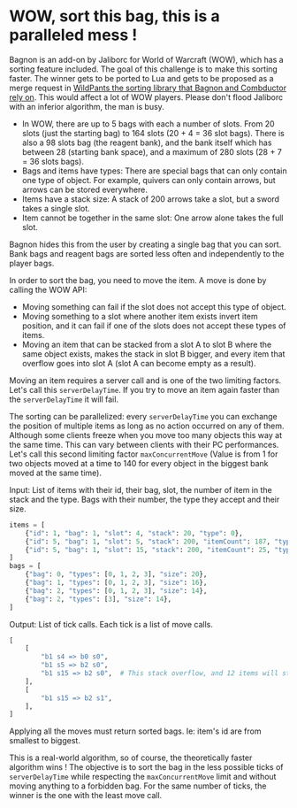 # WOW, sort this bag, this is a paralleled mess !

Bagnon is an add-on by Jaliborc for World of Warcraft (WOW), which has a sorting feature
included. The goal of this challenge is to make this sorting faster. The winner gets to
be ported to Lua and gets to be proposed as a merge request in
[WildPants the sorting library that Bagnon and Combductor rely on](https://github.com/tullamods/Wildpants/blob/29fbaf502b2780010b735f1af8af0ba5702afbbf/api/sorting.lua#L21).
This would affect a lot of WOW players. Please don't flood Jaliborc with an inferior
algorithm, the man is busy.

- In WOW, there are up to 5 bags with each a number of slots. From 20 slots (just the
  starting bag) to 164 slots (20 + 4 = 36 slot bags). There is also a 98 slots bag (the
  reagent bank), and the bank itself which has between 28 (starting bank space), and a
  maximum of 280 slots (28 + 7 = 36 slots bags).
- Bags and items have types: There are special bags that can only contain one type of
  object. For example, quivers can only contain arrows, but arrows can be stored
  everywhere.
- Items have a stack size: A stack of 200 arrows take a slot, but a sword takes a single
  slot.
- Item cannot be together in the same slot: One arrow alone takes the full slot.

Bagnon hides this from the user by creating a single bag that you can sort. Bank bags
and reagent bags are sorted less often and independently to the player bags.

In order to sort the bag, you need to move the item. A move is done by calling the WOW
API:

- Moving something can fail if the slot does not accept this type of object.
- Moving something to a slot where another item exists invert item position, and it can
  fail if one of the slots does not accept these types of items.
- Moving an item that can be stacked from a slot A to slot B where the same object
  exists, makes the stack in slot B bigger, and every item that overflow goes into slot
  A (slot A can become empty as a result).

Moving an item requires a server call and is one of the two limiting factors. Let's call
this `serverDelayTime`. If you try to move an item again faster than the
`serverDelayTime` it will fail.

The sorting can be parallelized: every `serverDelayTime` you can exchange the position
of multiple items as long as no action occurred on any of them. Although some clients
freeze when you move too many objects this way at the same time. This can vary between
clients with their PC performances. Let's call this second limiting factor
`maxConcurrentMove` (Value is from 1 for two objects moved at a time to 140 for every
object in the biggest bank moved at the same time).

Input: List of items with their id, their bag, slot, the number of item in the stack and
the type. Bags with their number, the type they accept and their size.

```python
items = [
    {"id": 1, "bag": 1, "slot": 4, "stack": 20, "type": 0},
    {"id": 5, "bag": 1, "slot": 5, "stack": 200, "itemCount": 187, "type": 3},
    {"id": 5, "bag": 1, "slot": 15, "stack": 200, "itemCount": 25, "type": 3},
]
bags = [
    {"bag": 0, "types": [0, 1, 2, 3], "size": 20},
    {"bag": 1, "types": [0, 1, 2, 3], "size": 16},
    {"bag": 2, "types": [0, 1, 2, 3], "size": 14},
    {"bag": 2, "types": [3], "size": 14},
]
```

Output: List of tick calls. Each tick is a list of move calls.

```python
[
    [
        "b1 s4 => b0 s0",
        "b1 s5 => b2 s0",
        "b1 s15 => b2 s0",  # This stack overflow, and 12 items will stay in b1 s15
    ],
    [
        "b1 s15 => b2 s1",
    ],
]
```

Applying all the moves must return sorted bags. Ie: item's id are from smallest to
biggest.

This is a real-world algorithm, so of course, the theoretically faster algorithm wins !
The objective is to sort the bag in the less possible ticks of `serverDelayTime` while
respecting the `maxConcurrentMove` limit and without moving anything to a forbidden bag.
For the same number of ticks, the winner is the one with the least move call.
